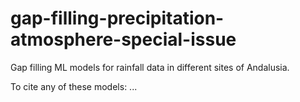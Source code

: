 # gap-filling-precipitation-atmosphere-special-issue

Gap filling ML models for rainfall data in different sites of Andalusia.

To cite any of these models: ...
